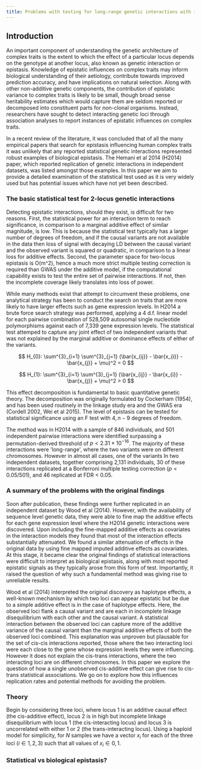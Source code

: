 ```yaml
---
title: Problems with testing for long-range genetic interactions with imperfect information about large additive causal effects
---
```



## Introduction

An important component of understanding the genetic architecture of complex traits is the extent to which the effect of a particular locus depends on the genotype at another locus, also known as genetic interaction or epistasis. Knowledge of epistatic influences on complex traits may inform biological understanding of their aetiology, contribute towards improved prediction accuracy, and have implications on natural selection. Along with other non-additive genetic components, the contribution of epistatic variance to complex traits is likely to be small, though broad sense heritability estimates which would capture them are seldom reported or decomposed into constituent parts for non-clonal organisms. Instead, researchers have sought to detect interacting genetic loci through association analyses to report instances of epistatic influences on complex traits. 

In a recent review of the literature, it was concluded that of all the many empirical papers that search for epistasis influencing human complex traits it was unlikely that any reported statistical genetic interactions represented robust examples of biological epistasis. The Hemani et al 2014 (H2014) paper, which reported replication of genetic interactions in independent datasets, was listed amongst those examples. In this paper we aim to provide a detailed examination of the statistical test used as it is very widely used but has potential issues which have not yet been described.

### The basic statistical test for 2-locus genetic interactions

Detecting epistatic interactions, should they exist, is difficult for two reasons. First, the statistical power for an interaction term to reach significance, in comparison to a marginal additive effect of similar magnitude, is low. This is because the statistical test typically has a larger number of degrees of freedom, and if the causal variants are not available in the data then loss of signal with decaying LD between the causal variant and the observed variant is squared or quadratic, in comparison to a linear loss for additive effects. Second, the parameter space for two-locus epistasis is O(m^2), hence a much more strict multiple testing correction is required than GWAS under the additive model, if the computational capability exists to test the entire set of pairwise interactions. If not, then the incomplete coverage likely translates into loss of power.

While many methods exist that attempt to circumvent these problems, one analytical strategy has been to conduct the search on traits that are more likely to have larger effects such as gene expression levels. In H2014 a brute force search strategy was performed, applying a 4 d.f. linear model for each pairwise combination of 528,509 autosomal single nucleotide polymorphisms against each of 7,339 gene expression levels. The statistical test attemped to capture any joint effect of two independent variants that was not explained by the marginal additive or dominance effects of either of the variants. 

$$
H_{0}: \sum^{3}_{i=1} \sum^{3}_{j=1} (\bar{x_{ij}} - \bar{x_{i}} - \bar{x_{j}} + \mu)^2 = 0
$$

$$
H_{1}: \sum^{3}_{i=1} \sum^{3}_{j=1} (\bar{x_{ij}} - \bar{x_{i}} - \bar{x_{j}} + \mu)^2 > 0
$$

This effect decomposition is fundamental to basic quantitative genetic theory. The decomposition was originally formulated by Cockerham (1954), and has been used routinely in the linkage study era and the GWAS era (Cordell 2002, Wei et al 2015). The level of epistasis can be tested for statistical significance using an F test with $4,n-9$ degrees of freedom. 

The method was in H2014 with a sample of 846 individuals, and 501 independent pairwise interactions were identified surpassing a permutation-derived threshold of $p < 2.31 \times 10^{-16}$. The majority of these interactions were 'long-range', where the two variants were on different chromosomes. However in almost all cases, one of the variants  In two independent datasets, together comprising 2,131 individuals, 30 of these interactions replicated at a Bonferroni multiple testing correction ($p < 0.05/501$), and 46 replicated at FDR < 0.05. 

### A summary of the problems with the original findings

Soon after publication, these findings were further replicated in an independent dataset by Wood et al (2014). However, with the availability of sequence level genetic data, they were able to fine map the additive effects for each gene expression level where the H2014 genetic interactions were discovered. Upon including the fine-mapped additive effects as covariates in the interaction models they found that most of the interaction effects substantially attenuated. We found a similar attenuation of effects in the original data by using fine mapped imputed additive effects as covariates. At this stage, it became clear the original findings of statistical interactions were difficult to interpret as biological epistasis, along with most reported epistatic signals as they typically arose from this form of test. Importantly, it raised the question of why such a fundamental method was giving rise to unreliable results.

Wood et al (2014) interpreted the original discovery as haplotype effects, a well-known mechanism by which two loci can appear epistatic but be due to a simple additive effect is in the case of haplotype effects. Here, the observed loci flank a causal variant and are each in incomplete linkage disequilibrium with each other and the causal variant. A statistical interaction between the observed loci can capture more of the additive variance of the causal variant than the marginal additive effects of both the observed loci combined. This explanation was unproven but plausable for the set of cis-cis interactions reported, those where the two interacting loci were each close to the gene whose expression levels they were influencing. However it does not explain the cis-trans interactions, where the two interacting loci are on different chromosomes. In this paper we explore the question of how a single unobserved cis-additive effect can give rise to cis-trans statistical associations. We go on to explore how this influences replication rates and potential methods for avoiding the problem.

### Theory

Begin by considering three loci, where locus 1 is an additive causal effect (the cis-additive effect), locus 2 is in high but incomplete linkage disequilibrium with locus 1 (the cis-interacting locus) and locus 3 is uncorrelated with either 1 or 2 (the trans-interacting locus). Using a haploid model for simplicity, for $N$ samples we have a vector $x_{i}$ for each of the three loci ($i \in {1,2,3}$) such that all values of $x_{i} \in {0,1}$. 






### Statistical vs biological epistasis?





### 
